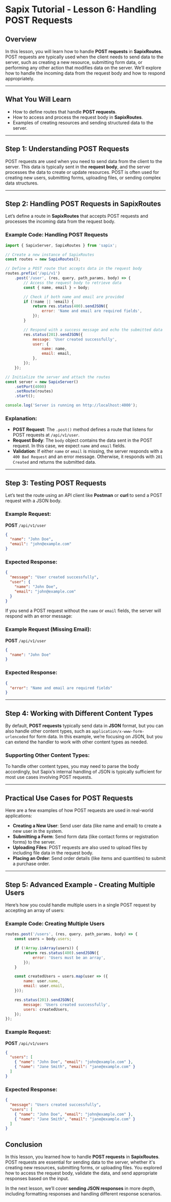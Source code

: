 # **Sapix Tutorial - Lesson 6: Handling POST Requests**

## **Overview**

In this lesson, you will learn how to handle **POST requests** in **SapixRoutes**. POST requests are typically used when the client needs to send data to the server, such as creating a new resource, submitting form data, or performing any other action that modifies data on the server. We’ll explore how to handle the incoming data from the request body and how to respond appropriately.

---

## **What You Will Learn**

- How to define routes that handle **POST requests**.
- How to access and process the request body in **SapixRoutes**.
- Examples of creating resources and sending structured data to the server.

---

## **Step 1: Understanding POST Requests**

POST requests are used when you need to send data from the client to the server. This data is typically sent in the **request body**, and the server processes the data to create or update resources. POST is often used for creating new users, submitting forms, uploading files, or sending complex data structures.

---

## **Step 2: Handling POST Requests in SapixRoutes**

Let’s define a route in **SapixRoutes** that accepts POST requests and processes the incoming data from the request body.

### **Example Code: Handling POST Requests**

```javascript
import { SapixServer, SapixRoutes } from 'sapix';

// Create a new instance of SapixRoutes
const routes = new SapixRoutes();

// Define a POST route that accepts data in the request body
routes.prefix('/api/v1')
    .post('/user', (res, query, path_params, body) => {
        // Access the request body to retrieve data
        const { name, email } = body;

        // Check if both name and email are provided
        if (!name || !email) {
            return res.status(400).sendJSON({
                error: 'Name and email are required fields',
            });
        }

        // Respond with a success message and echo the submitted data
        res.status(201).sendJSON({
            message: 'User created successfully',
            user: {
                name: name,
                email: email,
            },
        });
    });

// Initialize the server and attach the routes
const server = new SapixServer()
    .setPort(4000)
    .setRoute(routes)
    .start();

console.log('Server is running on http://localhost:4000');
```

### **Explanation**:
- **POST Request**: The `.post()` method defines a route that listens for POST requests at `/api/v1/user`.
- **Request Body**: The `body` object contains the data sent in the POST request. In this case, we expect `name` and `email` fields.
- **Validation**: If either `name` or `email` is missing, the server responds with a `400 Bad Request` and an error message. Otherwise, it responds with `201 Created` and returns the submitted data.

---

## **Step 3: Testing POST Requests**

Let’s test the route using an API client like **Postman** or **curl** to send a POST request with a JSON body.

### **Example Request**:
**POST** `/api/v1/user`

```json
{
  "name": "John Doe",
  "email": "john@example.com"
}
```

### **Expected Response**:
```json
{
  "message": "User created successfully",
  "user": {
    "name": "John Doe",
    "email": "john@example.com"
  }
}
```

If you send a POST request without the `name` or `email` fields, the server will respond with an error message:

### **Example Request (Missing Email)**:
**POST** `/api/v1/user`

```json
{
  "name": "John Doe"
}
```

### **Expected Response**:
```json
{
  "error": "Name and email are required fields"
}
```

---

## **Step 4: Working with Different Content Types**

By default, **POST requests** typically send data in **JSON** format, but you can also handle other content types, such as `application/x-www-form-urlencoded` for form data. In this example, we’re focusing on JSON, but you can extend the handler to work with other content types as needed.

### **Supporting Other Content Types**:
To handle other content types, you may need to parse the body accordingly, but Sapix’s internal handling of JSON is typically sufficient for most use cases involving POST requests.

---

## **Practical Use Cases for POST Requests**

Here are a few examples of how POST requests are used in real-world applications:

- **Creating a New User**: Send user data (like name and email) to create a new user in the system.
- **Submitting a Form**: Send form data (like contact forms or registration forms) to the server.
- **Uploading Files**: POST requests are also used to upload files by including file data in the request body.
- **Placing an Order**: Send order details (like items and quantities) to submit a purchase order.

---

## **Step 5: Advanced Example - Creating Multiple Users**

Here’s how you could handle multiple users in a single POST request by accepting an array of users:

### **Example Code: Creating Multiple Users**

```javascript
routes.post('/users', (res, query, path_params, body) => {
    const users = body.users;

    if (!Array.isArray(users)) {
        return res.status(400).sendJSON({
            error: 'Users must be an array',
        });
    }

    const createdUsers = users.map(user => ({
        name: user.name,
        email: user.email,
    }));

    res.status(201).sendJSON({
        message: 'Users created successfully',
        users: createdUsers,
    });
});
```

### **Example Request**:
**POST** `/api/v1/users`

```json
{
  "users": [
    { "name": "John Doe", "email": "john@example.com" },
    { "name": "Jane Smith", "email": "jane@example.com" }
  ]
}
```

### **Expected Response**:
```json
{
  "message": "Users created successfully",
  "users": [
    { "name": "John Doe", "email": "john@example.com" },
    { "name": "Jane Smith", "email": "jane@example.com" }
  ]
}
```

## **Conclusion**

In this lesson, you learned how to handle **POST requests** in **SapixRoutes**. POST requests are essential for sending data to the server, whether it's creating new resources, submitting forms, or uploading files. You explored how to access the request body, validate the data, and send appropriate responses based on the input.

In the next lesson, we’ll cover **sending JSON responses** in more depth, including formatting responses and handling different response scenarios.
